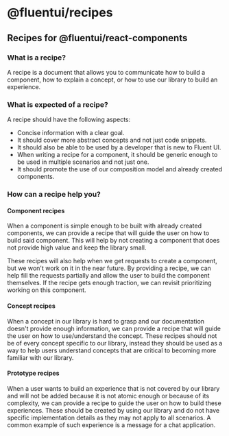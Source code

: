 # @fluentui/recipes

## Recipes for @fluentui/react-components

### What is a recipe?

A recipe is a document that allows you to communicate how to build a component, how to explain a concept, or how to use our library to build an experience.

### What is expected of a recipe?

A recipe should have the following aspects:

- Concise information with a clear goal.
- It should cover more abstract concepts and not just code snippets.
- It should also be able to be used by a developer that is new to Fluent UI.
- When writing a recipe for a component, it should be generic enough to be used in multiple scenarios and not just one.
- It should promote the use of our composition model and already created components.

### How can a recipe help you?

#### Component recipes

When a component is simple enough to be built with already created components, we can provide a recipe that will guide the user on how to build said component. This will help by not creating a component that does not provide high value and keep the library small.

These recipes will also help when we get requests to create a component, but we won't work on it in the near future. By providing a recipe, we can help fill the requests partially and allow the user to build the component themselves. If the recipe gets enough traction, we can revisit prioritizing working on this component.

#### Concept recipes

When a concept in our library is hard to grasp and our documentation doesn't provide enough information, we can provide a recipe that will guide the user on how to use/understand the concept. These recipes should not be of every concept specific to our library, instead they should be used as a way to help users understand concepts that are critical to becoming more familiar with our library.

#### Prototype recipes

When a user wants to build an experience that is not covered by our library and will not be added because it is not atomic enough or because of its complexity, we can provide a recipe to guide the user on how to build these experiences. These should be created by using our library and do not have specific implementation details as they may not apply to all scenarios. A common example of such experience is a message for a chat application.
